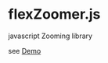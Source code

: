 # flexZoomer.js
javascript Zooming library

see [Demo](http://amrocs.github.io/flexzoomer_demo/index.html "demo")
